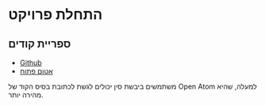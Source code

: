 # התחלת פרויקט

## ספריית קודים

* [Github](https://github.com/3TiSite)
* [אטום פתוח](https://atomgit.com/orgs/3ti)

משתמשים ביבשת סין יכולים לגשת לכתובת בסיס הקוד של Open Atom למעלה, שהיא מהירה יותר.
